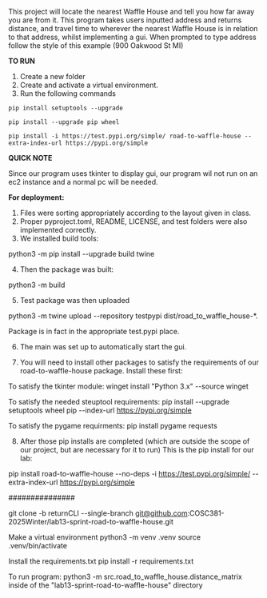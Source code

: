 This project will locate the nearest Waffle House and tell you how far away you are from it.  This program takes users inputted address and returns distance, and travel time to wherever the nearest Waffle House is in relation to that address, whilst implementing a gui.  When prompted to type address follow the style of this example (900 Oakwood St MI)

**TO RUN**
1. Create a new folder
2. Create and activate a virtual environment.
3. Run the following commands

`pip install setuptools --upgrade`

`pip install --upgrade pip wheel`

`pip install -i https://test.pypi.org/simple/ road-to-waffle-house --extra-index-url https://pypi.org/simple`


**QUICK NOTE**

Since our program uses tkinter to display gui, our program wil not run on an ec2 instance and a normal pc will be needed.

**For deployment:**
1. Files were sorting appropriately according to the layout given in class.
2. Proper pyproject.toml, README, LICENSE, and test folders were also implemented correctly.
3. We installed build tools: 

python3 -m pip install --upgrade build twine

4.  Then the package was built: 

python3 -m build

5.  Test package was then uploaded  

python3 -m twine upload --repository testpypi dist/road_to_waffle_house-*.  

Package is in fact in the appropriate test.pypi place.

6.  The main was set up to automatically start the gui.

7. You will need to install other packages to satisfy the requirements of our road-to-waffle-house package.  Install these first:

To satisfy the tkinter module: winget install "Python 3.x" --source winget

To satisfy the needed steuptool requirements: pip install --upgrade setuptools wheel pip --index-url https://pypi.org/simple

To satisfy the pygame requirments: pip install pygame requests

8.  After those pip installs are completed (which are outside the scope of our project, but are necessary for it to run) This is the pip install for our lab: 

pip install road-to-waffle-house --no-deps -i https://test.pypi.org/simple/ --extra-index-url https://pypi.org/simple 

###############

git clone -b returnCLI  --single-branch  git@github.com:COSC381-2025Winter/lab13-sprint-road-to-waffle-house.git

Make a virtual environment
python3 -m venv .venv
source .venv/bin/activate

Install the requirements.txt
pip install -r requirements.txt

To run program: 
python3 -m src.road_to_waffle_house.distance_matrix 
inside of the "lab13-sprint-road-to-waffle-house" directory